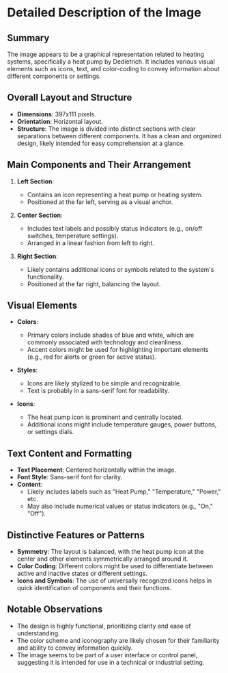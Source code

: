 # Detailed Description of the Image

## Summary
The image appears to be a graphical representation related to heating systems, specifically a heat pump by Dedietrich. It includes various visual elements such as icons, text, and color-coding to convey information about different components or settings.

## Overall Layout and Structure
- **Dimensions**: 397x111 pixels.
- **Orientation**: Horizontal layout.
- **Structure**: The image is divided into distinct sections with clear separations between different components. It has a clean and organized design, likely intended for easy comprehension at a glance.

## Main Components and Their Arrangement
1. **Left Section**:
   - Contains an icon representing a heat pump or heating system.
   - Positioned at the far left, serving as a visual anchor.

2. **Center Section**:
   - Includes text labels and possibly status indicators (e.g., on/off switches, temperature settings).
   - Arranged in a linear fashion from left to right.

3. **Right Section**:
   - Likely contains additional icons or symbols related to the system's functionality.
   - Positioned at the far right, balancing the layout.

## Visual Elements
- **Colors**:
  - Primary colors include shades of blue and white, which are commonly associated with technology and cleanliness.
  - Accent colors might be used for highlighting important elements (e.g., red for alerts or green for active status).

- **Styles**:
  - Icons are likely stylized to be simple and recognizable.
  - Text is probably in a sans-serif font for readability.

- **Icons**:
  - The heat pump icon is prominent and centrally located.
  - Additional icons might include temperature gauges, power buttons, or settings dials.

## Text Content and Formatting
- **Text Placement**: Centered horizontally within the image.
- **Font Style**: Sans-serif font for clarity.
- **Content**:
  - Likely includes labels such as "Heat Pump," "Temperature," "Power," etc.
  - May also include numerical values or status indicators (e.g., "On," "Off").

## Distinctive Features or Patterns
- **Symmetry**: The layout is balanced, with the heat pump icon at the center and other elements symmetrically arranged around it.
- **Color Coding**: Different colors might be used to differentiate between active and inactive states or different settings.
- **Icons and Symbols**: The use of universally recognized icons helps in quick identification of components and their functions.

## Notable Observations
- The design is highly functional, prioritizing clarity and ease of understanding.
- The color scheme and iconography are likely chosen for their familiarity and ability to convey information quickly.
- The image seems to be part of a user interface or control panel, suggesting it is intended for use in a technical or industrial setting.